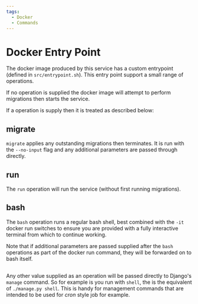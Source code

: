 ```yaml
---
tags:
  - Docker
  - Commands
---
```

# Docker Entry Point

The docker image produced by this service has a custom entrypoint (defined in
`src/entrypoint.sh`). This entry point support a small range of operations.

If no operation is supplied the docker image will attempt to perform  migrations then
starts the service.

If a operation is supply then it is treated as described below:

## migrate

`migrate` applies any outstanding migrations then terminates. It is run with the
`--no-input` flag and any additional parameters are passed through directly.

## run

The `run` operation will run the service (without first running migrations).

## bash

The `bash` operation runs a regular bash shell, best combined with the `-it` docker run
switches to ensure you are provided with a fully interactive terminal from which to
continue working.

Note that if additional parameters are passed supplied after the `bash` operations as
part of the docker run command, they will be forwarded on to bash itself.

## _<anything-else>_

Any other value supplied as an operation will be passed directly to Django's `manage`
command. So for example is you run with `shell`, the is the equivalent of
`./manage.py shell`. This is handy for management commands that are intended to be used
for _cron_ style job for example.
